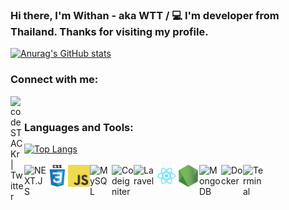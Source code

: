 ### Hi there, I'm Withan - aka WTT / 💻 I'm developer from Thailand. Thanks for visiting my profile.


[![Anurag's GitHub stats](https://github-readme-stats.vercel.app/api?username=wtt-kku&show_icons=true&theme=react)](https://github-readme-stats.vercel.app/api?username=wtt-kku&show_icons=true&theme=react)


### Connect with me:

[<img align="left" alt="codeSTACKr | Twitter" width="22px" src="https://cdn.jsdelivr.net/npm/simple-icons@v3/icons/twitter.svg" />][twitter]

<br />

### Languages and Tools:
[![Top Langs](https://github-readme-stats.vercel.app/api/top-langs/?username=wtt-kku&layout=compact)](https://github-readme-stats.vercel.app/api/top-langs/?username=wtt-kku&layout=compact)
<br />
<br />
<img align="left" alt="NEXT.JS" width="35px" src="https://d2nir1j4sou8ez.cloudfront.net/wp-content/uploads/2021/12/nextjs-boilerplate-logo.png" />
<img align="left" alt="CSS3" width="35px" src="https://raw.githubusercontent.com/github/explore/80688e429a7d4ef2fca1e82350fe8e3517d3494d/topics/css/css.png" />
<img align="left" alt="JavaScript" width="35px" src="https://raw.githubusercontent.com/github/explore/80688e429a7d4ef2fca1e82350fe8e3517d3494d/topics/javascript/javascript.png" />
<img align="left" alt="MySQL" width="35px" src="https://cdn.icon-icons.com/icons2/1381/PNG/512/mysqlworkbench_93532.png" />
<img align="left" alt="Codeigniter" width="35px" src="https://iconape.com/wp-content/files/bx/33981/svg/blackfire-inverted-1.svg" />
<img align="left" alt="Laravel" width="35px" src="https://logos-download.com/wp-content/uploads/2016/09/Laravel_logo-700x508.png" />
<img align="left" alt="React" width="35px" src="https://raw.githubusercontent.com/github/explore/80688e429a7d4ef2fca1e82350fe8e3517d3494d/topics/react/react.png" />
<img align="left" alt="Node.js" width="35px" src="https://raw.githubusercontent.com/github/explore/80688e429a7d4ef2fca1e82350fe8e3517d3494d/topics/nodejs/nodejs.png" />
<img align="left" alt="MongoDB" width="35px" src="https://cdn.icon-icons.com/icons2/2699/PNG/512/mongodb_logo_icon_170943.png" />
<img align="left" alt="Docker" width="35px" src="https://cdn.icon-icons.com/icons2/2407/PNG/512/docker_icon_146192.png" />
<img align="left" alt="Terminal" width="35px" src="https://icons.iconarchive.com/icons/paomedia/small-n-flat/1024/terminal-icon.png" />




<br />



[website]: https://www.wttport.com
[twitter]: https://twitter.com/@WTTCIS
[facebook]: https://www.facebook.com/wttcis

<br />
<br />
